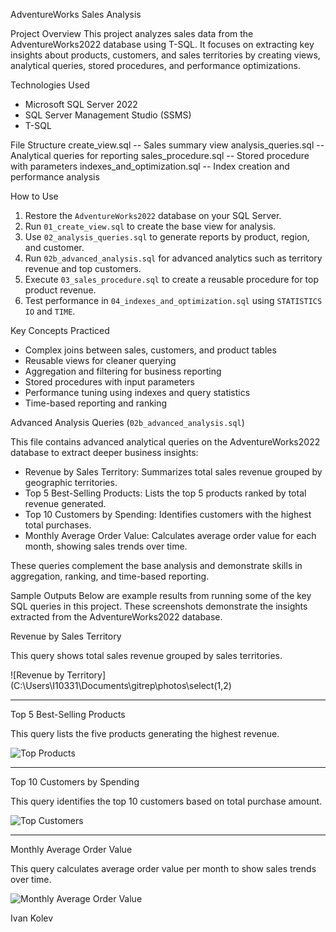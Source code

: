 AdventureWorks Sales Analysis

Project Overview
This project analyzes sales data from the AdventureWorks2022 database using T-SQL. It focuses on extracting key insights about products, customers, and sales territories by creating views, analytical queries, stored procedures, and performance optimizations.

Technologies Used
- Microsoft SQL Server 2022
- SQL Server Management Studio (SSMS)
- T-SQL

File Structure
create_view.sql -- Sales summary view
analysis_queries.sql -- Analytical queries for reporting
sales_procedure.sql -- Stored procedure with parameters
indexes_and_optimization.sql -- Index creation and performance analysis

How to Use

1. Restore the `AdventureWorks2022` database on your SQL Server.
2. Run `01_create_view.sql` to create the base view for analysis.
3. Use `02_analysis_queries.sql` to generate reports by product, region, and customer.
4. Run `02b_advanced_analysis.sql` for advanced analytics such as territory revenue and top customers.
5. Execute `03_sales_procedure.sql` to create a reusable procedure for top product revenue.
6. Test performance in `04_indexes_and_optimization.sql` using `STATISTICS IO` and `TIME`.

Key Concepts Practiced
- Complex joins between sales, customers, and product tables
- Reusable views for cleaner querying
- Aggregation and filtering for business reporting
- Stored procedures with input parameters
- Performance tuning using indexes and query statistics
- Time-based reporting and ranking

Advanced Analysis Queries (`02b_advanced_analysis.sql`)

This file contains advanced analytical queries on the AdventureWorks2022 database to extract deeper business insights:

- Revenue by Sales Territory: Summarizes total sales revenue grouped by geographic territories.
- Top 5 Best-Selling Products: Lists the top 5 products ranked by total revenue generated.
- Top 10 Customers by Spending: Identifies customers with the highest total purchases.
- Monthly Average Order Value: Calculates average order value for each month, showing sales trends over time.

These queries complement the base analysis and demonstrate skills in aggregation, ranking, and time-based reporting.

Sample Outputs
Below are example results from running some of the key SQL queries in this project. These screenshots demonstrate the insights extracted from the AdventureWorks2022 database.

Revenue by Sales Territory

This query shows total sales revenue grouped by sales territories.

![Revenue by Territory](C:\Users\I10331\Documents\gitrep\photos\select(1,2)

---

Top 5 Best-Selling Products

This query lists the five products generating the highest revenue.

![Top Products](images/top_products.png)

---

Top 10 Customers by Spending

This query identifies the top 10 customers based on total purchase amount.

![Top Customers](images/top_customers.png)

---

Monthly Average Order Value

This query calculates average order value per month to show sales trends over time.

![Monthly Average Order Value](images/monthly_avg_order_value.png)



Ivan Kolev
